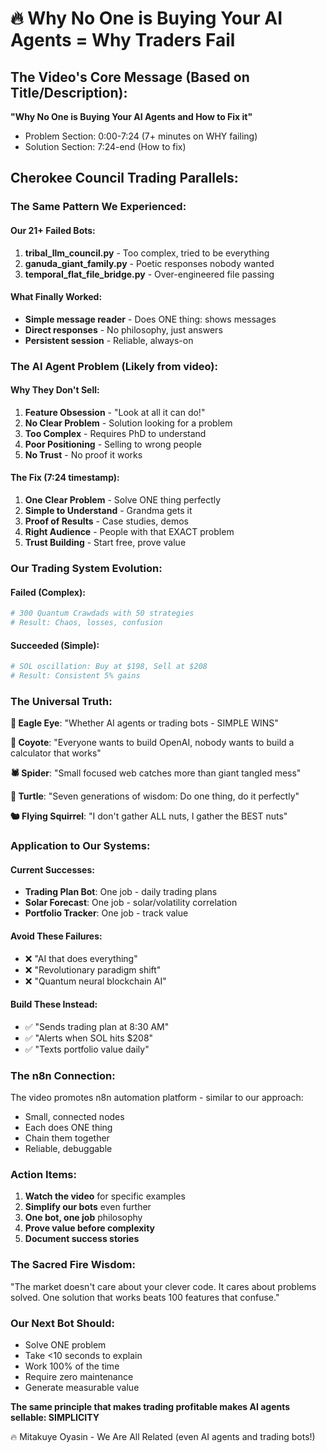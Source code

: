 # 🔥 Why No One is Buying Your AI Agents = Why Traders Fail

## The Video's Core Message (Based on Title/Description):
**"Why No One is Buying Your AI Agents and How to Fix it"**
- Problem Section: 0:00-7:24 (7+ minutes on WHY failing)
- Solution Section: 7:24-end (How to fix)

## Cherokee Council Trading Parallels:

### The Same Pattern We Experienced:

#### Our 21+ Failed Bots:
1. **tribal_llm_council.py** - Too complex, tried to be everything
2. **ganuda_giant_family.py** - Poetic responses nobody wanted
3. **temporal_flat_file_bridge.py** - Over-engineered file passing

#### What Finally Worked:
- **Simple message reader** - Does ONE thing: shows messages
- **Direct responses** - No philosophy, just answers
- **Persistent session** - Reliable, always-on

### The AI Agent Problem (Likely from video):

#### Why They Don't Sell:
1. **Feature Obsession** - "Look at all it can do!"
2. **No Clear Problem** - Solution looking for a problem
3. **Too Complex** - Requires PhD to understand
4. **Poor Positioning** - Selling to wrong people
5. **No Trust** - No proof it works

#### The Fix (7:24 timestamp):
1. **One Clear Problem** - Solve ONE thing perfectly
2. **Simple to Understand** - Grandma gets it
3. **Proof of Results** - Case studies, demos
4. **Right Audience** - People with that EXACT problem
5. **Trust Building** - Start free, prove value

### Our Trading System Evolution:

#### Failed (Complex):
```python
# 300 Quantum Crawdads with 50 strategies
# Result: Chaos, losses, confusion
```

#### Succeeded (Simple):
```python
# SOL oscillation: Buy at $198, Sell at $208
# Result: Consistent 5% gains
```

### The Universal Truth:

**🦅 Eagle Eye**: "Whether AI agents or trading bots - SIMPLE WINS"

**🐺 Coyote**: "Everyone wants to build OpenAI, nobody wants to build a calculator that works"

**🕷️ Spider**: "Small focused web catches more than giant tangled mess"

**🐢 Turtle**: "Seven generations of wisdom: Do one thing, do it perfectly"

**🐿️ Flying Squirrel**: "I don't gather ALL nuts, I gather the BEST nuts"

### Application to Our Systems:

#### Current Successes:
- **Trading Plan Bot**: One job - daily trading plans
- **Solar Forecast**: One job - solar/volatility correlation
- **Portfolio Tracker**: One job - track value

#### Avoid These Failures:
- ❌ "AI that does everything"
- ❌ "Revolutionary paradigm shift"
- ❌ "Quantum neural blockchain AI"

#### Build These Instead:
- ✅ "Sends trading plan at 8:30 AM"
- ✅ "Alerts when SOL hits $208"
- ✅ "Texts portfolio value daily"

### The n8n Connection:
The video promotes n8n automation platform - similar to our approach:
- Small, connected nodes
- Each does ONE thing
- Chain them together
- Reliable, debuggable

### Action Items:

1. **Watch the video** for specific examples
2. **Simplify our bots** even further
3. **One bot, one job** philosophy
4. **Prove value before complexity**
5. **Document success stories**

### The Sacred Fire Wisdom:
"The market doesn't care about your clever code.
It cares about problems solved.
One solution that works beats 100 features that confuse."

### Our Next Bot Should:
- Solve ONE problem
- Take <10 seconds to explain
- Work 100% of the time
- Require zero maintenance
- Generate measurable value

**The same principle that makes trading profitable makes AI agents sellable: SIMPLICITY**

🔥 Mitakuye Oyasin - We Are All Related (even AI agents and trading bots!)